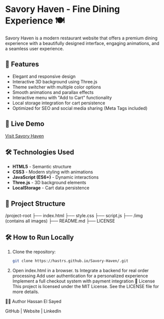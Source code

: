 # Savory Haven - Fine Dining Experience 🍽️

Savory Haven is a modern restaurant website that offers a premium dining experience with a beautifully designed interface, engaging animations, and a seamless user experience.

## 🌟 Features
- Elegant and responsive design
- Interactive 3D background using Three.js
- Theme switcher with multiple color options
- Smooth animations and parallax effects
- Interactive menu with "Add to Cart" functionality
- Local storage integration for cart persistence
- Optimized for SEO and social media sharing (Meta Tags included)

## 🚀 Live Demo
[Visit Savory Haven]([https://yourwebsite.com](https://hastrs.github.io/Savory-Haven/))

## 🛠️ Technologies Used
- **HTML5** - Semantic structure
- **CSS3** - Modern styling with animations
- **JavaScript (ES6+)** - Dynamic interactions
- **Three.js** - 3D background elements
- **LocalStorage** - Cart data persistence

## 📂 Project Structure
/project-root
├── index.html
├── style.css
├── script.js
├── /img (contains all images)
├── README.md
├── LICENSE

## 🛠️ How to Run Locally
1. Clone the repository:
   ```sh
   git clone https://hastrs.github.io/Savory-Haven/.git
2. Open index.html in a browser.
ts
Integrate a backend for real order processing
Add user authentication for a personalized experience
Implement a full checkout system with payment integration
📝 License
This project is licensed under the MIT License. See the LICENSE file for more details.

👨‍💻 Author
Hassan El Sayed

GitHub | Website | LinkedIn
